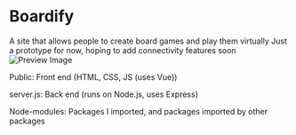 # Boardify
A site that allows people to create board games and play them virtually
Just a prototype for now, hoping to add connectivity features soon
![Preview Image](https://i.imgur.com/WeEZLPw.png)

Public: Front end (HTML, CSS, JS (uses Vue))

server.js: Back end (runs on Node.js, uses Express)

Node-modules: Packages I imported, and packages imported by other packages
